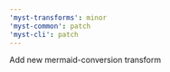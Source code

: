 ```yaml
---
'myst-transforms': minor
'myst-common': patch
'myst-cli': patch
---
```


Add new mermaid-conversion transform
